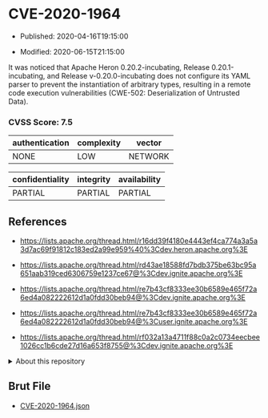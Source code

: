 # CVE-2020-1964

- Published: 2020-04-16T19:15:00

- Modified: 2020-06-15T21:15:00

It was noticed that Apache Heron 0.20.2-incubating, Release 0.20.1-incubating, and Release v-0.20.0-incubating does not configure its YAML parser to prevent the instantiation of arbitrary types, resulting in a remote code execution vulnerabilities (CWE-502: Deserialization of Untrusted Data).

### CVSS Score: **7.5**

| authentication | complexity | vector |
| --- | --- | --- |
| NONE | LOW | NETWORK |

| confidentiality | integrity | availability |
| --- | --- | --- |
| PARTIAL | PARTIAL | PARTIAL |

## References

* https://lists.apache.org/thread.html/r16dd39f4180e4443ef4ca774a3a5a3d7ac69f91812c183ed2a99e959%40%3Cdev.heron.apache.org%3E

* https://lists.apache.org/thread.html/rd43ae18588fd7bdb375be63bc95a651aab319ced6306759e1237ce67@%3Cdev.ignite.apache.org%3E

* https://lists.apache.org/thread.html/re7b43cf8333ee30b6589e465f72a6ed4a082222612d1a0fdd30beb94@%3Cdev.ignite.apache.org%3E

* https://lists.apache.org/thread.html/re7b43cf8333ee30b6589e465f72a6ed4a082222612d1a0fdd30beb94@%3Cuser.ignite.apache.org%3E

* https://lists.apache.org/thread.html/rf032a13a4711f88c0a2c0734eecbee1026cc1b6cde27d16a653f8755@%3Cdev.ignite.apache.org%3E

<details>
<summary>About this repository</summary> 

  This repository is part of the project [Live Hack CVE](https://github.com/Live-Hack-CVE). Main website can be found [www.live-hack.org](https://www.live-hack.org) 
  
  Made by [Sn0wAlice](https://github.com/Sn0wAlice) for the people that care about security and need to have a feed of the latest CVEs. Hope you enjoy it, don't forget to star the repo and follow me on [Twitter](https://twitter.com/Sn0wAlice) and [Github](https://github.com/Sn0wAlice). And that is my [personnal website](https://www.alice-snow.me/)

  - [Home Page](https://github.com/Live-Hack-CVE)
  - [Framework](https://github.com/Live-Hack-CVE/cve-framework)
  - [CVE database](https://github.com/Live-Hack-CVE/full_database)
  - [Changelog](https://github.com/Live-Hack-CVE/Changelog)
</details>

## Brut File

* [CVE-2020-1964.json](https://raw.githubusercontent.com/Live-Hack-CVE/full_database/main/cves/2020/CVE-2020-1964.json)

